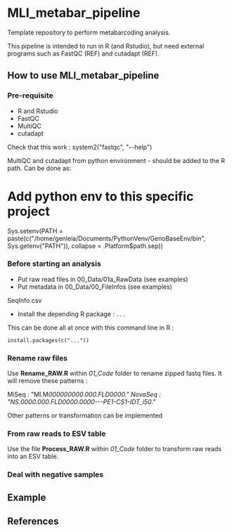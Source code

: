 # MLI_metabar_pipeline
Template repository to perform metabarcoding analysis. 


This pipeline is intended to run in R (and Rstudio), but need external programs such as FastQC (REF) and cutadapt (REF). 


## How to use MLI_metabar_pipeline

### Pre-requisite

- R and Rstudio
- FastQC
- MultiQC
- cutadapt

Check that this work :
system2("fastqc", "--help")

MultiQC and cutadapt from python environment - should be added to the R path. Can be done as:

# Add python env to this specific project
Sys.setenv(PATH = paste(c("/home/genleia/Documents/PythonVenv/GenoBaseEnv/bin",
                          Sys.getenv("PATH")),
                        collapse = .Platform$path.sep))



### Before starting an analysis

- Put raw read files in 00_Data/01a_RawData (see examples)
- Put metadata in 00_Data/00_FileInfos (see examples)

SeqInfo.csv

- Install the depending R package : `...`

This can be done all at once with this command line in R :

```{r}
install.packages(c("..."))
```

### Rename raw files

Use **Rename_RAW.R** within *01_Code* folder to rename zipped fastq files. It will remove these patterns :

MiSeq : "MI.M*00000*_*0000*.*000*.FLD*0000*."
NovaSeq : "NS.*0000*.*000*.FLD*0000*.*0000*---PE1-CS1-IDT_i5_*0*."

Other patterns or transformation can be implemented

### From **raw reads** to **ESV table**

Use the file **Process_RAW.R** within *01_Code* folder to transform raw reads into an ESV table. 

### Deal with negative samples

## Example



## References
